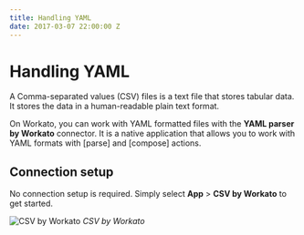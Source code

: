 ```yaml
---
title: Handling YAML
date: 2017-03-07 22:00:00 Z
---
```


# Handling YAML
A Comma-separated values (CSV) files is a text file that stores tabular data. It stores the data in a human-readable plain text format. 

On Workato, you can work with YAML formatted files with the **YAML parser by Workato** connector. It is a native application that allows you to work with YAML formats with [parse] and [compose] actions.

## Connection setup
No connection setup is required. Simply select **App** > **CSV by Workato** to get started.

![CSV by Workato](/assets/images/features/csv-by-workato.png)
*CSV by Workato*